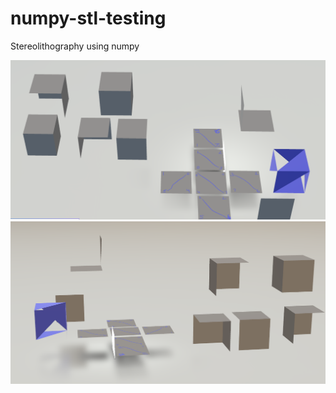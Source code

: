 # numpy-stl-testing
Stereolithography using numpy

![Image](assets/cube_stl_2.png)
![Image](assets/cube_stl.png)
